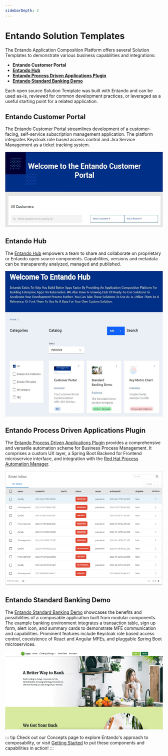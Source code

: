 ```yaml
---
sidebarDepth: 2
---
```


# Entando Solution Templates 

The Entando Application Composition Platform offers several Solution Templates to demonstrate various business capabilities and integrations:

- **Entando Customer Portal**
- [**Entando Hub**](entando-hub.md)
- [**Entando Process Driven Applications Plugin**](pda-tutorial.md)
- [**Entando Standard Banking Demo**](install-standard-demo.md)

Each open source Solution Template was built with Entando and can be used as-is, reviewed for common development practices, or leveraged as a useful starting point for a related application. 

<!-- The following Solution Templates and other sets of components are available in the [public Entando Hub](https://hub.entando.com) for installation in a user environment, where turnkey functionality can be customized and extended. -->

## Entando Customer Portal

The Entando Customer Portal streamlines development of a customer-facing, self-service subscription management application. The platform integrates Keycloak role based access control and Jira Service Management as a ticket tracking system.

<img src="./landing-images/customer-portal.png" width="533" height="240.49">

## Entando Hub

The [Entando Hub](entando-hub.md) empowers a team to share and collaborate on proprietary or Entando open source components. Capabilities, versions and metadata can be transparently analyzed, managed and published.

<img src="./landing-images/hub-v1.png" width="533" height="465.02">

## Entando Process Driven Applications Plugin

The [Entando Process Driven Applications Plugin](pda-tutorial.md) provides a comprehensive and versatile automation scheme for Business Process Management. It comprises a custom UX layer, a Spring Boot Backend for Frontend microservice interface, and integration with the [Red Hat Process Automation Manager](https://www.redhat.com/en/technologies/jboss-middleware/process-automation-manager).

<img src="./landing-images/task-list.png" width="533" height="368.34">

## Entando Standard Banking Demo

The [Entando Standard Banking Demo](install-standard-demo.md) showcases the benefits and possibilities of a composable application built from modular components. The example banking environment integrates a transaction table, sign up form, alert icon, and summary cards to demonstrate MFE communication and capabilities. Prominent features include Keycloak role based access control, coexistence of React and Angular MFEs, and pluggable Spring Boot microservices.

<img src="./landing-images/standard_demo2.png" width="533" height="250">

::: tip
Check out our Concepts page to explore Entando's approach to composability, or visit [Getting Started](../../docs/getting-started/) to put these components and capabilities in action!
:::




